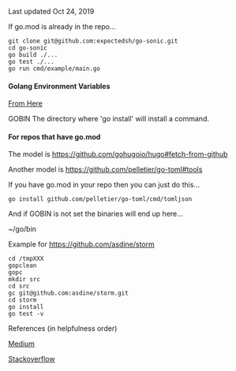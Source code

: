 
Last updated Oct 24, 2019

If go.mod is already in the repo...

```
git clone git@github.com:expectedsh/go-sonic.git
cd go-sonic
go build ./...
go test ./...
go run cmd/example/main.go
```

#### Golang Environment Variables

[From Here](https://golang.org/cmd/go/#hdr-Environment_variables)

GOBIN
	The directory where 'go install' will install a command.

#### For repos that have go.mod

The model is https://github.com/gohugoio/hugo#fetch-from-github

Another model is https://github.com/pelletier/go-toml#tools

If you have go.mod in your repo then you can just do this...

```
go install github.com/pelletier/go-toml/cmd/tomljson
```

And if GOBIN is not set the binaries will end up here...

~/go/bin

Example for https://github.com/asdine/storm

```
cd /tmpXXX
gopclean
gopc
mkdir src
cd src
gc git@github.com:asdine/storm.git
cd storm
go install
go test -v
```

References (in helpfulness order)

[Medium](https://medium.com/@fonseka.live/getting-started-with-go-modules-b3dac652066d)

[Stackoverflow](https://stackoverflow.com/questions/24069664/what-does-go-install-do)
